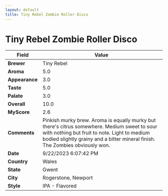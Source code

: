 ```yaml
---
layout: default
title: Tiny Rebel Zombie Roller Disco
---
```


# Tiny Rebel Zombie Roller Disco

| Field         | Value                                                                                                   |
|---------------|---------------------------------------------------------------------------------------------------------|
| **Brewer**    | Tiny Rebel                                                                                        |
| **Aroma**     | 5.0                                                                                         |
| **Appearance**| 3.0                                                                                    |
| **Taste**     | 5.0                                                                                         |
| **Palate**    | 3.0                                                                                        |
| **Overall**   | 10.0                                                                                       |
| **MyScore**   | 2.6                                                                                       |
| **Comments**  | Pinkish murky brew. Aroma is equally murky but there's citrus somewhere. Medium sweet to sour with nothing but fruit to note. Light to medium bodied slightly grainy and a bitter mineral finish. The Zombies obviously won.                                                                                      |
| **Date**      | 9/22/2023 6:07:42 PM                                                                                          |
| **Country**   | Wales                                                                                       |
| **State**     | Gwent                                                                                         |
| **City**      | Rogerstone, Newport                                                                                          |
| **Style**     | IPA - Flavored                                                                                         |
